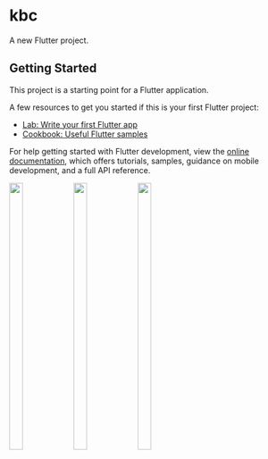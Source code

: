 # kbc

A new Flutter project.

## Getting Started

This project is a starting point for a Flutter application.

A few resources to get you started if this is your first Flutter project:

- [Lab: Write your first Flutter app](https://docs.flutter.dev/get-started/codelab)
- [Cookbook: Useful Flutter samples](https://docs.flutter.dev/cookbook)

For help getting started with Flutter development, view the
[online documentation](https://docs.flutter.dev/), which offers tutorials,
samples, guidance on mobile development, and a full API reference.

<p>
<img src="https://user-images.githubusercontent.com/114207841/212248009-29fc1dbc-6d84-4006-a235-872f02ddeb9f.jpg" width=22% height=35%>
<img src="https://user-images.githubusercontent.com/114207841/212248052-f3961515-c08d-4e8a-a797-771cde10ed34.jpg" width=22% height=35%>
<img src="https://user-images.githubusercontent.com/114207841/212248085-dedf4bdb-d9b1-4b6b-a9cc-085242a502d3.jpg" width=22% height=35%>
</p>
